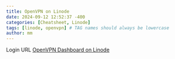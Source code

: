 ```yaml
---
title: OpenVPN on Linode
date: 2024-09-12 12:52:37 -400
categories: [Cheatsheet, Linode]
tags: [linode, openvpn] # TAG names should always be lowercase
author: mm
---
```


Login URL
[OpenVPN Dashboard on Linode](https://45-56-105-91.ip.linodeusercontent.com:943/admin/status_overview)